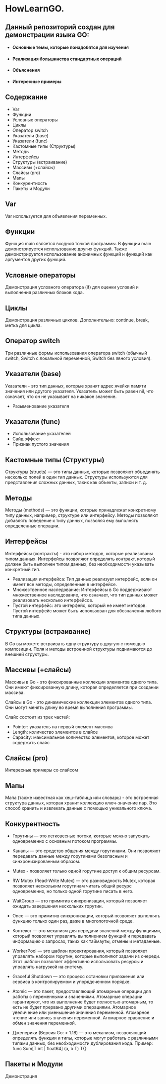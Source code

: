 # HowLearnGO.

## Данный репозиторий создан для демонстрации языка GO:


- #### Основные темы, которые понадобятся для изучения
- #### Реализация большинства стандартных операций
- #### Объяснения
- #### Интересные примеры


## Содержание

- Var
- Функции
- Условные операторы
- Циклы
- Оператор switch
- Указатели (base)
- Указатели (func)
- Кастомные типы (Структуры)
- Методы
- Интерфейсы
- Структуры (встраивание)
- Массивы (+слайсы)
- Слайсы (pro)
- Мапы
- Конкурентность
- Пакеты и Модули


## Var

Var используется для объявления переменных.

## Функции

Функция main является входной точкой программы. В функции main демонстрируется использование других функций. Также демонстрируется использование анонимных функций и функций как аргументов других функций.

## Условные операторы

Демонстрация условного оператора (if) для оценки условий и выполнения различных блоков кода.

## Циклы

Демонстрация различных циклов. Дополнительно: continue, break, метка для цикла.

## Оператор switch

Три различные формы использования оператора switch (обычный switch, Switch с локальной переменной, Switch без явного условия).

## Указатели (base)

Указатели - это тип данных, которые хранят адрес ячейки памяти значения или другого указателя. Указатель может быть равен nil, что означает, что он не указывает на никакое значение.

- Разыменование указателя

## Указатели (func)

- Использование указателей
- Сайд эффект
- Признак пустого значения

## Кастомные типы (Структуры)

Cтруктуры (structs) — это типы данных, которые позволяют объединять несколько полей в один тип данных. Структуры используются для представления сложных данных, таких как объекты, записи и т. д.

## Методы

Методы (methods) — это функции, которые принадлежат конкретному типу данных, например, структуре или интерфейсу. Методы позволяют добавлять поведение к типу данных, позволяя ему выполнять определенные операции.

## Интерфейсы

Интерфейсы (контракты) - это набор методов, которые реализованы типом данных. Интерфейсы позволяют определять контракт, который должен быть выполнен типом данных, без необходимости указывать конкретный тип.

- Реализация интерфейса: Тип данных реализует интерфейс, если он имеет все методы, определенные в интерфейсе.
- Множественное наследование: Интерфейсы в Go поддерживают множественное наследование, что означает, что тип данных может реализовать несколько интерфейсов.
- Пустой интерфейс: это интерфейс, который не имеет методов. Пустой интерфейс может быть использован для обозначения любого типа данных.

## Структуры (встраивание)

В Go вы можете встраивать одну структуру в другую с помощью композиции. Поля и методы встроенной структуры поднимаются до внешней структуры.

## Массивы (+слайсы)

Массивы в Go - это фиксированные коллекции элементов одного типа. Они имеют фиксированную длину, которая определяется при создании массива.


Слайсы в Go - это динамические коллекции элементов одного типа. Они могут менять длину во время выполнения программы.


Слайс состоит из трех частей:

- Pointer: указатель на первый элемент массива
- Length: количество элементов в слайсе
- Capacity: максимальное количество элементов, которое может содержать слайс


## Слайсы (pro)

Интересные примеры со слайсом

## Мапы

Мапа (также известная как хеш-таблица или словарь) - это встроенная структура данных, которая хранит коллекцию ключ-значение пар. Это способ хранить и извлекать данные с помощью уникального ключа.

## Конкурентность

- Горутины — это легковесные потоки, которые можно запускать одновременно с основным потоком программы.

  
- Каналы — это средство общения между горутинами. Они позволяют передавать данные между горутинами безопасным и синхронизированным образом.

  
- Mutex - позволяет только одной горутине доступ к общим ресурсам.

- RW Mutex (Read-Write Mutex) — это разновидность Mutex, которая позволяет нескольким горутинам читать общий ресурс одновременно, но только одной горутине писать в него.

  
- WaitGroup — это примитив синхронизации, который позволяет ожидать завершения нескольких горутин.

  
- Once — это примитив синхронизации, который позволяет выполнять функцию только один раз, даже в многопоточной среде.

  
- Контекст — это механизм для передачи значений между функциями, который позволяет управлять выполнением функций и передавать информацию о запросах, таких как таймауты, отмены и метаданные.

  
- WorkerPool — это шаблон проектирования, который позволяет управлять набором горутин, которые выполняют задачи из очереди. Этот шаблон позволяет эффективно использовать ресурсы и управлять нагрузкой на систему.

  
- Graceful Shutdown — это процесс остановки приложения или сервиса в контролируемом и упорядоченном порядке.

  
- Atomic — это пакет, предоставляющий атомарные операции для работы с переменными и значениями. Атомарные операции гарантируют, что их выполнение будет полностью атомарным, то есть не будет прервано другими операциями.
  Атомарное увеличение или уменьшение значения переменной. Атомарное чтение или запись значения переменной. Атомарное сравнение и обмен значения переменной.

  
- Дженерики (Версия Go: > 1.18) — это механизм, позволяющий определять функции и типы, которые могут работать с различными типами данных, без необходимости дублирования кода. Пример: func Sum[T int | float64] (a, b T) T{}

## Пакеты и Модули

Демонстрация









